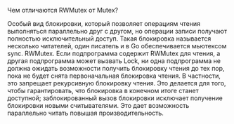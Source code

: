 Чем отличаются RWMutex от Mutex?

Особый вид блокировки, который позволяет операциям чтения выполняться параллельно друг с другом, но операции записи получают полностью 
исключительный доступ. Такая блокировка называется несколько читателей, один писатель и в Go обеспечивается мьютексом sync. RWMutex.
Если подпрограмма содержит RWMutex для чтения, а другая подпрограмма может вызвать Lock, ни одна подпрограмма не должна ожидать возможности получить блокировку чтения до тех пор, пока не будет снята первоначальная блокировка чтения. В частности, это запрещает рекурсивную блокировку чтения. Это делается для того, чтобы гарантировать, что блокировка в конечном итоге станет доступной; заблокированный вызов блокировки исключает получение блокировки новыми считывателями. Это дает возможность параллельно читать повышая производительность.